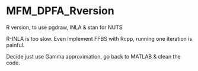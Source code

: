# MFM_DPFA_Rversion
R version, to use pgdraw, INLA &amp; stan for NUTS

R-INLA is too slow. Even implement FFBS with Rcpp, running one iteration is painful.

Decide just use Gamma approximation, go back to MATLAB & clean the code.

